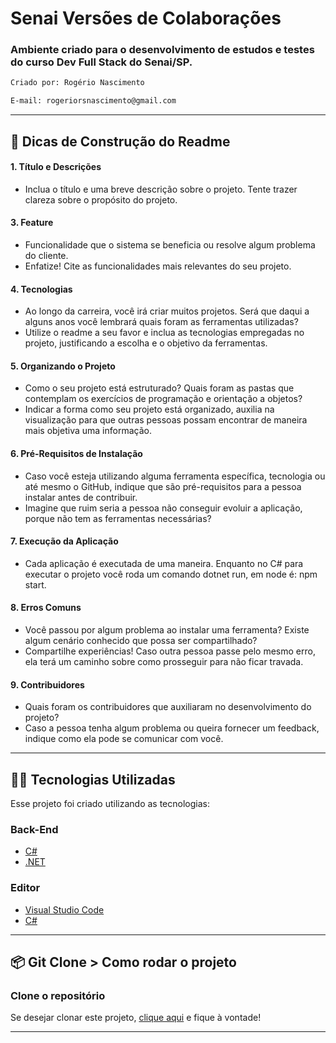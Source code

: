 # Senai Versões de Colaborações
### Ambiente criado para o desenvolvimento de estudos e testes do curso Dev Full Stack do Senai/SP.
~~~ bash
Criado por: Rogério Nascimento

E-mail: rogeriorsnascimento@gmail.com
~~~
---
## 🔮 Dicas de Construção do Readme
#### 1. Título e Descrições
- Inclua o título e uma breve descrição sobre o projeto. Tente trazer clareza sobre o propósito do projeto.

#### 3. Feature
- Funcionalidade que o sistema se beneficia ou resolve algum problema do cliente.
- Enfatize! Cite as funcionalidades mais relevantes do seu projeto.

#### 4. Tecnologias
- Ao longo da carreira, você irá criar muitos projetos. Será que daqui a alguns anos você lembrará quais foram as ferramentas utilizadas?
- Utilize o readme a seu favor e inclua as tecnologias empregadas no projeto, justificando a escolha e o objetivo da ferramentas.

#### 5. Organizando o Projeto
- Como o seu projeto está estruturado? Quais foram as pastas que contemplam os exercícios de programação e orientação a objetos?
- Indicar a forma como seu projeto está organizado, auxilia na visualização para que outras pessoas possam encontrar de maneira mais objetiva uma informação.

#### 6. Pré-Requisitos de Instalação
- Caso você esteja utilizando alguma ferramenta específica, tecnologia ou até mesmo o GitHub, indique que são pré-requisitos para a pessoa instalar antes de contribuir.
- Imagine que ruim seria a pessoa não conseguir evoluir a aplicação, porque não tem as ferramentas necessárias?

#### 7. Execução da Aplicação
- Cada aplicação é executada de uma maneira. Enquanto no C# para executar o projeto você roda um comando dotnet run, em node é: npm start.

#### 8. Erros Comuns
- Você passou por algum problema ao instalar uma ferramenta? Existe algum cenário conhecido que possa ser compartilhado?
- Compartilhe experiências! Caso outra pessoa passe pelo mesmo erro, ela terá um caminho sobre como prosseguir para não ficar travada.

#### 9. Contribuidores
- Quais foram os contribuidores que auxiliaram no desenvolvimento do projeto?
- Caso a pessoa tenha algum problema ou queira fornecer um feedback, indique como ela pode se comunicar com você.

---

## 👨‍💻️ Tecnologias Utilizadas
Esse projeto foi criado utilizando as tecnologias:
### Back-End
- [C#](https://docs.microsoft.com/pt-br/dotnet/csharp/)
- [.NET](https://dotnet.microsoft.com/download)
### Editor
- [Visual Studio Code](https://code.visualstudio.com/)
- [C#](https://docs.microsoft.com/pt-br/dotnet/csharp/)

---
## 📦️ Git Clone > Como rodar o projeto

### Clone o repositório
  
Se desejar clonar este projeto, [clique aqui](https://github.com/rogeriosn/senai_versoes_colaboracoes.git) e fique à vontade!

---
